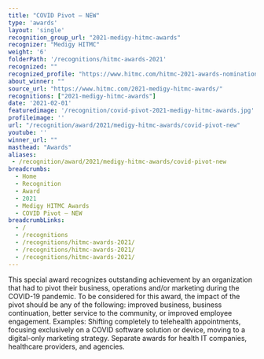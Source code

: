 ```yaml
---
title: "COVID Pivot – NEW"
type: 'awards'
layout: 'single'
recognition_group_url: "2021-medigy-hitmc-awards"
recognizer: "Medigy HITMC"
weight: '6'
folderPath: '/recognitions/hitmc-awards-2021'
recognized: ""
recognized_profile: "https://www.hitmc.com/hitmc-2021-awards-nominations/"
about_winner: ""
source_url: "https://www.hitmc.com/2021-medigy-hitmc-awards/"
recognitions: ["2021-medigy-hitmc-awards"]
date: '2021-02-01'
featuredimage: '/recognition/covid-pivot-2021-medigy-hitmc-awards.jpg'
profileimage: ''
url: "/recognition/award/2021/medigy-hitmc-awards/covid-pivot-new"
youtube: ''
winner_url: ""
masthead: "Awards"
aliases:
 - /recognition/award/2021/medigy-hitmc-awards/covid-pivot-new 
breadcrumbs:
  - Home
  - Recognition
  - Award
  - 2021
  - Medigy HITMC Awards
  - COVID Pivot – NEW
breadcrumbLinks:
  - /
  - /recognitions
  - /recognitions/hitmc-awards-2021/
  - /recognitions/hitmc-awards-2021/
  - /recognitions/hitmc-awards-2021/
---
```


This special award recognizes outstanding achievement by an organization that had to pivot their business, operations and/or marketing during the COVID-19 pandemic. To be considered for this award, the impact of the pivot should be any of the following: improved business, business continuation, better service to the community, or improved employee engagement. Examples: Shifting completely to telehealth appointments, focusing exclusively on a COVID software solution or device, moving to a digital-only marketing strategy. Separate awards for health IT companies, healthcare providers, and agencies.
